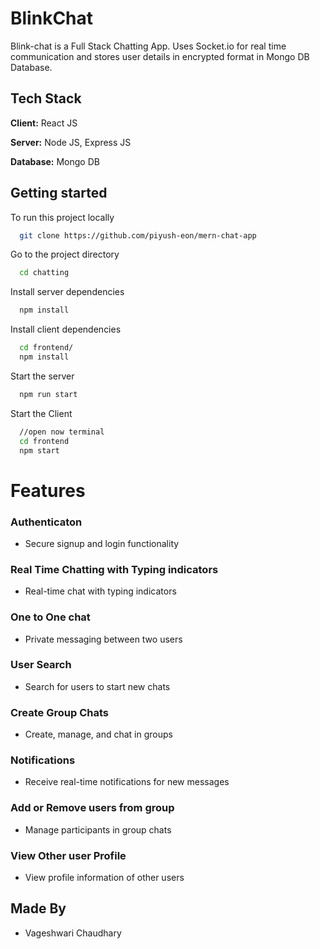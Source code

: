 
# BlinkChat

Blink-chat is a Full Stack Chatting App.
Uses Socket.io for real time communication and stores user details in encrypted format in Mongo DB Database.
## Tech Stack

**Client:** React JS

**Server:** Node JS, Express JS

**Database:** Mongo DB

## Getting started

To run this project locally

```bash
  git clone https://github.com/piyush-eon/mern-chat-app
```

Go to the project directory

```bash
  cd chatting
```

Install server dependencies

```bash
  npm install
```
Install client dependencies
```bash
  cd frontend/
  npm install
```

Start the server

```bash
  npm run start
```
Start the Client

```bash
  //open now terminal
  cd frontend
  npm start
```

  
# Features

### Authenticaton
* Secure signup and login functionality
### Real Time Chatting with Typing indicators
* Real-time chat with typing indicators
### One to One chat
* Private messaging between two users
### User Search
* Search for users to start new chats
### Create Group Chats
* Create, manage, and chat in groups
### Notifications 
* Receive real-time notifications for new messages
### Add or Remove users from group
* Manage participants in group chats
### View Other user Profile
* View profile information of other users
## Made By

- Vageshwari Chaudhary

  
